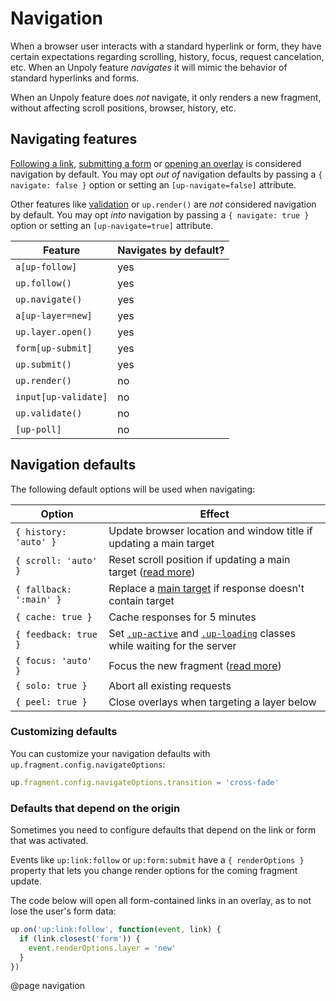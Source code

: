 Navigation
==========

When a browser user interacts with a standard hyperlink or form,
they have certain expectations regarding scrolling, history, focus,
request cancelation, etc. When an Unpoly feature
*navigates* it will mimic the behavior of standard hyperlinks and forms.

When an Unpoly feature does *not* navigate, it only renders a new fragment,
without affecting scroll positions, browser, history, etc.

## Navigating features

[Following a link](/a-up-follow), [submitting a form](/form-up-submit) or
[opening an overlay](/up.layer.open) is considered navigation by default.
You may opt *out of* navigation defaults by passing a `{ navigate: false }` option
or setting an `[up-navigate=false]` attribute.

Other features like [validation](/input-up-validate) or `up.render()` are *not*
considered navigation by default. You may opt *into* navigation by passing a
`{ navigate: true }` option or setting an `[up-navigate=true]` attribute.

| Feature              | Navigates by default? |
|----------------------|-----------------------|
| `a[up-follow]`       | yes                   |
| `up.follow()`        | yes                   |
| `up.navigate()`      | yes                   |
| `a[up-layer=new]`    | yes                   |
| `up.layer.open()`    | yes                   |
| `form[up-submit]`    | yes                   |
| `up.submit()`        | yes                   |
| `up.render()`        | no                    |
| `input[up-validate]` | no                    |
| `up.validate()`      | no                    |
| `[up-poll]`          | no                    |

## Navigation defaults

The following default options will be used when navigating:

| Option                  | Effect                                       |
| ----------------------- | -------------------------------------------- |
| `{ history: 'auto' }`   | Update browser location and window title if updating a main target |
| `{ scroll: 'auto' }`    | Reset scroll position if updating a main target ([read more](/up.fragment.config#config.autoScroll)) |
| `{ fallback: ':main' }` | Replace a [main target](/up-main) if response doesn't contain target |
| `{ cache: true }`       | Cache responses for 5 minutes |
| `{ feedback: true }`    | Set [`.up-active`](/a.up-active) and [`.up-loading`](/up-loading) classes while waiting for the server |
| `{ focus: 'auto' }`     | Focus the new fragment ([read more](/up.fragment.config#config.autoFocus)) |
| `{ solo: true }`        | Abort all existing requests |
| `{ peel: true }`        | Close overlays when targeting a layer below |


### Customizing defaults

You can customize your navigation defaults with `up.fragment.config.navigateOptions`:

```js
up.fragment.config.navigateOptions.transition = 'cross-fade'
```

### Defaults that depend on the origin

Sometimes you need to configure defaults that depend on the link or form that was activated.

Events like `up:link:follow` or `up:form:submit` have a `{ renderOptions }` property
that lets you change render options for the coming fragment update.

The code below will open all form-contained links in an overlay, as to not
lose the user's form data:

```js
up.on('up:link:follow', function(event, link) {
  if (link.closest('form')) {
    event.renderOptions.layer = 'new'
  }
})
```

@page navigation
